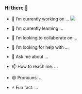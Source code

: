 ### Hi there 👋



- 🔭 I’m currently working on ...
<img src="https://img.shields.io/badge/Python-3766AB?style=flat-square&logo=Python&logoColor=white"/>&nbsp;
- 🌱 I’m currently learning ...

- 👯 I’m looking to collaborate on ...

- 🤔 I’m looking for help with ...
- 💬 Ask me about ...
- 📫 How to reach me: ...
- 😄 Pronouns: ...
- ⚡ Fun fact: ...

